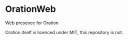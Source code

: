 # OrationWeb
Web presence for Oration

Oration itself is licenced under MIT, this repository is not.
